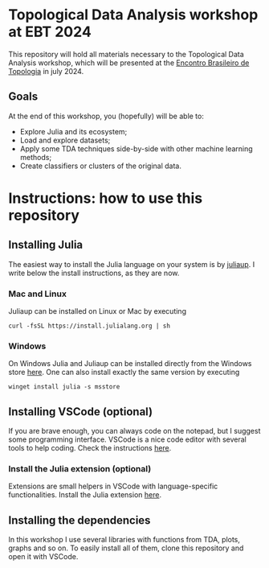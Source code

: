 # Topological Data Analysis workshop at EBT 2024

This repository will hold all materials necessary to the Topological Data Analysis workshop, which will be presented at the [Encontro Brasileiro de Topologia](https://xxiiiebt.ime.ufba.br/) in july 2024.

## Goals

At the end of this workshop, you (hopefully) will be able to:

- Explore Julia and its ecosystem;
- Load and explore datasets;
- Apply some TDA techniques side-by-side with other machine learning methods;
- Create classifiers or clusters of the original data.

# Instructions: how to use this repository

## Installing Julia

The easiest way to install the Julia language on your system is by [juliaup](https://github.com/JuliaLang/juliaup). I write below the install instructions, as they are now.

### Mac and Linux
Juliaup can be installed on Linux or Mac by executing

```
curl -fsSL https://install.julialang.org | sh
```

### Windows
On Windows Julia and Juliaup can be installed directly from the Windows store [here](https://www.microsoft.com/store/apps/9NJNWW8PVKMN). One can also install exactly the same version by executing

```
winget install julia -s msstore
```

## Installing VSCode (optional)

If you are brave enough, you can always code on the notepad, but I suggest some programming interface. VSCode is a nice code editor with several tools to help coding. Check the instructions [here](https://code.visualstudio.com/).

### Install the Julia extension (optional)

Extensions are small helpers in VSCode with language-specific functionalities. Install the Julia extension [here](https://code.visualstudio.com/docs/languages/julia).

## Installing the dependencies

In this workshop I use several libraries with functions from TDA, plots, graphs and so on. To easily install all of them, clone this repository and open it with VSCode.


